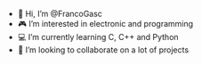 - 👋 Hi, I’m @FrancoGasc 
- 🎮 I’m interested in electronic and programming
- 💻 I’m currently learning C, C++ and Python
- 🤖 I’m looking to collaborate on a lot of projects

<!---
FrancoGasc/FrancoGasc is a ✨ special ✨ repository because its `README.md` (this file) appears on your GitHub profile.
You can click the Preview link to take a look at your changes.
--->
